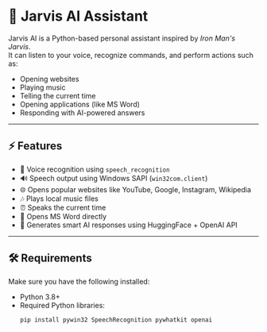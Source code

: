 # 🤖 Jarvis AI Assistant  

Jarvis AI is a Python-based personal assistant inspired by *Iron Man's Jarvis*.  
It can listen to your voice, recognize commands, and perform actions such as:  
- Opening websites  
- Playing music  
- Telling the current time  
- Opening applications (like MS Word)  
- Responding with AI-powered answers  

---

## ⚡ Features
- 🎤 Voice recognition using `speech_recognition`  
- 🔊 Speech output using Windows SAPI (`win32com.client`)  
- 🌐 Opens popular websites like YouTube, Google, Instagram, Wikipedia  
- 🎶 Plays local music files  
- ⏰ Speaks the current time  
- 📄 Opens MS Word directly  
- 🧠 Generates smart AI responses using HuggingFace + OpenAI API  

---

## 🛠️ Requirements
Make sure you have the following installed:

- Python 3.8+  
- Required Python libraries:  
  ```bash
  pip install pywin32 SpeechRecognition pywhatkit openai

